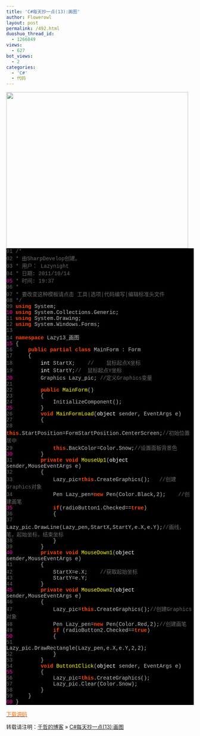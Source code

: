```yaml
---
title: 'C#每天抄一点(13):画图'
author: Flowerowl
layout: post
permalink: /492.html
duoshuo_thread_id:
  - 1266849
views:
  - 627
bot_views:
  - 2
categories:
  - 'C#'
  - 代码
---
```

  
<img class="aligncenter size-full wp-image-493" title="Lazynight | 夜阑" src="http://lazynight.me/wp-content/uploads/2011/10/20111014211558.jpg" alt="" width="489" height="419" />

<div class="source" style="font-family: '[object HTMLOptionElement]', Consolas, 'Lucida Console', 'Courier New'; color: #c0c0c0; background-color: #000000;">
  <span style="color: #696969;">01</span> <span style="color: #696969;">/*</span><br /> <span style="color: #696969;">02</span> <span style="color: #696969;"> * 由SharpDevelop创建。</span><br /> <span style="color: #696969;">03</span> <span style="color: #696969;"> * 用户： Lazynight</span><br /> <span style="color: #696969;">04</span> <span style="color: #696969;"> * 日期: 2011/10/14</span><br /> <span style="color: #f810b0;">05</span> <span style="color: #696969;"> * 时间: 19:37</span><br /> <span style="color: #696969;">06</span> <span style="color: #696969;"> * </span><br /> <span style="color: #696969;">07</span> <span style="color: #696969;"> * 要改变这种模板请点击 工具|选项|代码编写|编辑标准头文件</span><br /> <span style="color: #696969;">08</span> <span style="color: #696969;"> */</span><br /> <span style="color: #696969;">09</span> <span style="color: #ff4400; font-weight: bold;">using</span> <span style="color: #c0c0c0;">System</span>;<br /> <span style="color: #f810b0;">10</span> <span style="color: #ff4400; font-weight: bold;">using</span> <span style="color: #c0c0c0;">System.Collections.Generic</span>;<br /> <span style="color: #696969;">11</span> <span style="color: #ff4400; font-weight: bold;">using</span> <span style="color: #c0c0c0;">System.Drawing</span>;<br /> <span style="color: #696969;">12</span> <span style="color: #ff4400; font-weight: bold;">using</span> <span style="color: #c0c0c0;">System.Windows.Forms</span>;<br /> <span style="color: #696969;">13</span><br /> <span style="color: #696969;">14</span> <span style="color: #ff4400; font-weight: bold;">namespace</span> <span style="color: #c0c0c0;">Lazy13_</span><span style="color: #c0c0c0;">画图</span><br /> <span style="color: #f810b0;">15</span> <span style="color: #c0c0c0;">{</span><br /> <span style="color: #696969;">16</span>     <span style="color: #ff4400; font-weight: bold;">public</span> <span style="color: #ff4400; font-weight: bold;">partial</span> <span style="color: #ff4400; font-weight: bold;">class</span> <span style="color: #c0c0c0;">MainForm</span> <span style="color: #c0c0c0;">:</span> <span style="color: #c0c0c0;">Form</span><br /> <span style="color: #696969;">17</span>     <span style="color: #c0c0c0;">{</span><br /> <span style="color: #696969;">18</span>         <span style="color: #ffffff;">int</span> <span style="color: #c0c0c0;">StartX</span>;    <span style="color: #696969;">//    鼠标起点X坐标</span><br /> <span style="color: #696969;">19</span>         <span style="color: #ffffff;">int</span> <span style="color: #c0c0c0;">StartY</span>;<span style="color: #696969;">//  鼠标起点Y坐标</span><br /> <span style="color: #f810b0;">20</span>         <span style="color: #c0c0c0;">Graphics</span> <span style="color: #c0c0c0;">Lazy_pic</span>; <span style="color: #696969;">//定义Graphics变量</span><br /> <span style="color: #696969;">21</span><br /> <span style="color: #696969;">22</span>         <span style="color: #ff4400; font-weight: bold;">public</span> <span style="color: #ffff00;">MainForm</span>()<br /> <span style="color: #696969;">23</span>         <span style="color: #c0c0c0;">{</span><br /> <span style="color: #696969;">24</span>             <span style="color: #c0c0c0;">InitializeComponent</span>();<br /> <span style="color: #f810b0;">25</span>         <span style="color: #c0c0c0;">}</span><br /> <span style="color: #696969;">26</span>         <span style="color: #ff4400; font-weight: bold;">void</span> <span style="color: #ffff00;">MainFormLoad</span>(<span style="color: #ffffff;">object</span> <span style="color: #c0c0c0;">sender</span><span style="color: #c0c0c0;">,</span> <span style="color: #c0c0c0;">EventArgs</span> <span style="color: #c0c0c0;">e</span>)<br /> <span style="color: #696969;">27</span>         <span style="color: #c0c0c0;">{</span><br /> <span style="color: #696969;">28</span>             <span style="color: #ff4400; font-weight: bold;">this</span><span style="color: #c0c0c0;">.</span><span style="color: #c0c0c0;">StartPosition</span><span style="color: #c0c0c0;">=</span><span style="color: #c0c0c0;">FormStartPosition</span><span style="color: #c0c0c0;">.</span><span style="color: #c0c0c0;">CenterScreen</span>;<span style="color: #696969;">//初始位置居中</span><br /> <span style="color: #696969;">29</span>             <span style="color: #ff4400; font-weight: bold;">this</span><span style="color: #c0c0c0;">.</span><span style="color: #c0c0c0;">BackColor</span><span style="color: #c0c0c0;">=</span><span style="color: #c0c0c0;">Color</span><span style="color: #c0c0c0;">.</span><span style="color: #c0c0c0;">Snow</span>;<span style="color: #696969;">//设置面板背景色</span><br /> <span style="color: #f810b0;">30</span>         <span style="color: #c0c0c0;">}</span><br /> <span style="color: #696969;">31</span>         <span style="color: #ff4400; font-weight: bold;">private</span> <span style="color: #ff4400; font-weight: bold;">void</span> <span style="color: #ffff00;">MouseUp1</span>(<span style="color: #ffffff;">object</span> <span style="color: #c0c0c0;">sender</span><span style="color: #c0c0c0;">,</span><span style="color: #c0c0c0;">MouseEventArgs</span> <span style="color: #c0c0c0;">e</span>)<br /> <span style="color: #696969;">32</span>         <span style="color: #c0c0c0;">{</span><br /> <span style="color: #696969;">33</span>             <span style="color: #c0c0c0;">Lazy_pic</span><span style="color: #c0c0c0;">=</span><span style="color: #ff4400; font-weight: bold;">this</span><span style="color: #c0c0c0;">.</span><span style="color: #c0c0c0;">CreateGraphics</span>();   <span style="color: #696969;">//创建Graphics对象</span><br /> <span style="color: #696969;">34</span>             <span style="color: #c0c0c0;">Pen</span> <span style="color: #c0c0c0;">Lazy_pen</span><span style="color: #c0c0c0;">=</span><span style="color: #ff4400; font-weight: bold;">new</span> <span style="color: #c0c0c0;">Pen</span>(<span style="color: #c0c0c0;">Color</span><span style="color: #c0c0c0;">.</span><span style="color: #c0c0c0;">Black</span><span style="color: #c0c0c0;">,</span><span style="color: #c0c0c0;">2</span>);    <span style="color: #696969;">//创建画笔</span><br /> <span style="color: #f810b0;">35</span>             <span style="color: #ff4400; font-weight: bold;">if</span>(<span style="color: #c0c0c0;">radioButton1</span><span style="color: #c0c0c0;">.</span><span style="color: #c0c0c0;">Checked</span><span style="color: #c0c0c0;">==</span><span style="color: #ff4400; font-weight: bold;">true</span>)<br /> <span style="color: #696969;">36</span>             <span style="color: #c0c0c0;">{</span><br /> <span style="color: #696969;">37</span>                 <span style="color: #c0c0c0;">Lazy_pic</span><span style="color: #c0c0c0;">.</span><span style="color: #c0c0c0;">DrawLine</span>(<span style="color: #c0c0c0;">Lazy_pen</span><span style="color: #c0c0c0;">,</span><span style="color: #c0c0c0;">StartX</span><span style="color: #c0c0c0;">,</span><span style="color: #c0c0c0;">StartY</span><span style="color: #c0c0c0;">,</span><span style="color: #c0c0c0;">e</span><span style="color: #c0c0c0;">.</span><span style="color: #c0c0c0;">X</span><span style="color: #c0c0c0;">,</span><span style="color: #c0c0c0;">e</span><span style="color: #c0c0c0;">.</span><span style="color: #c0c0c0;">Y</span>);<span style="color: #696969;">//画线，笔，起始坐标，结束坐标</span><br /> <span style="color: #696969;">38</span>             <span style="color: #c0c0c0;">}</span><br /> <span style="color: #696969;">39</span>         <span style="color: #c0c0c0;">}</span><br /> <span style="color: #f810b0;">40</span>         <span style="color: #ff4400; font-weight: bold;">private</span> <span style="color: #ff4400; font-weight: bold;">void</span> <span style="color: #ffff00;">MouseDown1</span>(<span style="color: #ffffff;">object</span> <span style="color: #c0c0c0;">sender</span><span style="color: #c0c0c0;">,</span><span style="color: #c0c0c0;">MouseEventArgs</span> <span style="color: #c0c0c0;">e</span>)<br /> <span style="color: #696969;">41</span>         <span style="color: #c0c0c0;">{</span><br /> <span style="color: #696969;">42</span>             <span style="color: #c0c0c0;">StartX</span><span style="color: #c0c0c0;">=</span><span style="color: #c0c0c0;">e</span><span style="color: #c0c0c0;">.</span><span style="color: #c0c0c0;">X</span>;    <span style="color: #696969;">//获取起始坐标</span><br /> <span style="color: #696969;">43</span>             <span style="color: #c0c0c0;">StartY</span><span style="color: #c0c0c0;">=</span><span style="color: #c0c0c0;">e</span><span style="color: #c0c0c0;">.</span><span style="color: #c0c0c0;">Y</span>;<br /> <span style="color: #696969;">44</span>         <span style="color: #c0c0c0;">}</span><br /> <span style="color: #f810b0;">45</span>         <span style="color: #ff4400; font-weight: bold;">private</span> <span style="color: #ff4400; font-weight: bold;">void</span> <span style="color: #ffff00;">MouseDown2</span>(<span style="color: #ffffff;">object</span> <span style="color: #c0c0c0;">sender</span><span style="color: #c0c0c0;">,</span><span style="color: #c0c0c0;">MouseEventArgs</span> <span style="color: #c0c0c0;">e</span>)<br /> <span style="color: #696969;">46</span>         <span style="color: #c0c0c0;">{</span><br /> <span style="color: #696969;">47</span>             <span style="color: #c0c0c0;">Lazy_pic</span><span style="color: #c0c0c0;">=</span><span style="color: #ff4400; font-weight: bold;">this</span><span style="color: #c0c0c0;">.</span><span style="color: #c0c0c0;">CreateGraphics</span>();<span style="color: #696969;">//创建Graphics对象</span><br /> <span style="color: #696969;">48</span>             <span style="color: #c0c0c0;">Pen</span> <span style="color: #c0c0c0;">Lazy_pen</span><span style="color: #c0c0c0;">=</span><span style="color: #ff4400; font-weight: bold;">new</span> <span style="color: #c0c0c0;">Pen</span>(<span style="color: #c0c0c0;">Color</span><span style="color: #c0c0c0;">.</span><span style="color: #c0c0c0;">Red</span><span style="color: #c0c0c0;">,</span><span style="color: #c0c0c0;">2</span>);<span style="color: #696969;">//创建画笔</span><br /> <span style="color: #696969;">49</span>             <span style="color: #ff4400; font-weight: bold;">if</span> (<span style="color: #c0c0c0;">radioButton2</span><span style="color: #c0c0c0;">.</span><span style="color: #c0c0c0;">Checked</span><span style="color: #c0c0c0;">==</span><span style="color: #ff4400; font-weight: bold;">true</span>)<br /> <span style="color: #f810b0;">50</span>             <span style="color: #c0c0c0;">{</span><br /> <span style="color: #696969;">51</span>                 <span style="color: #c0c0c0;">Lazy_pic</span><span style="color: #c0c0c0;">.</span><span style="color: #c0c0c0;">DrawRectangle</span>(<span style="color: #c0c0c0;">Lazy_pen</span><span style="color: #c0c0c0;">,</span><span style="color: #c0c0c0;">e</span><span style="color: #c0c0c0;">.</span><span style="color: #c0c0c0;">X</span><span style="color: #c0c0c0;">,</span><span style="color: #c0c0c0;">e</span><span style="color: #c0c0c0;">.</span><span style="color: #c0c0c0;">Y</span><span style="color: #c0c0c0;">,</span><span style="color: #c0c0c0;">2</span><span style="color: #c0c0c0;">,</span><span style="color: #c0c0c0;">2</span>);<br /> <span style="color: #696969;">52</span>             <span style="color: #c0c0c0;">}</span><br /> <span style="color: #696969;">53</span>         <span style="color: #c0c0c0;">}</span><br /> <span style="color: #696969;">54</span>         <span style="color: #ff4400; font-weight: bold;">void</span> <span style="color: #ffff00;">Button1Click</span>(<span style="color: #ffffff;">object</span> <span style="color: #c0c0c0;">sender</span><span style="color: #c0c0c0;">,</span> <span style="color: #c0c0c0;">EventArgs</span> <span style="color: #c0c0c0;">e</span>)<br /> <span style="color: #f810b0;">55</span>         <span style="color: #c0c0c0;">{</span><br /> <span style="color: #696969;">56</span>             <span style="color: #c0c0c0;">Lazy_pic</span><span style="color: #c0c0c0;">=</span><span style="color: #ff4400; font-weight: bold;">this</span><span style="color: #c0c0c0;">.</span><span style="color: #c0c0c0;">CreateGraphics</span>();<br /> <span style="color: #696969;">57</span>             <span style="color: #c0c0c0;">Lazy_pic</span><span style="color: #c0c0c0;">.</span><span style="color: #c0c0c0;">Clear</span>(<span style="color: #c0c0c0;">Color</span><span style="color: #c0c0c0;">.</span><span style="color: #c0c0c0;">Snow</span>);<br /> <span style="color: #696969;">58</span>         <span style="color: #c0c0c0;">}</span><br /> <span style="color: #696969;">59</span>     <span style="color: #c0c0c0;">}</span><br /> <span style="color: #f810b0;">60</span> <span style="color: #c0c0c0;">}</span>
</div>

<span style="color: #ff6600;"><a href="http://down.qiannao.com/space/file/flowerowl/-4e0a-4f20-5206-4eab/Lazy13_-753b-56fe.rar/.page" target="_blank"><span style="color: #ff6600;">下载源码</span></a></span>

转载请注明：[于哲的博客][1] &raquo; [C#每天抄一点(13):画图][2]

 [1]: http://lazynight.me
 [2]: http://lazynight.me/492.html